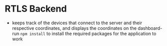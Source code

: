 # RTLS Backend
- keeps track of the devices that connect to the server and their respective coordinates, and displays the coordinates on the dashboard- run `npm install` to install the required packages for the application to work